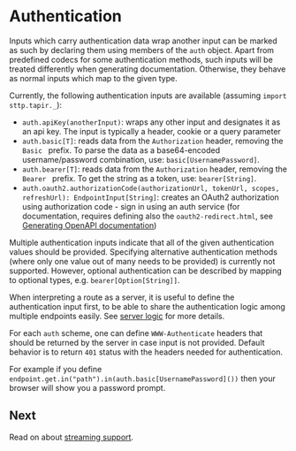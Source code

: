 # Authentication

Inputs which carry authentication data wrap another input can be marked as such by declaring them using members of the
`auth` object. Apart from predefined codecs for some authentication methods, such inputs will be treated differently
when generating documentation. Otherwise, they behave as normal inputs which map to the given type.

Currently, the following authentication inputs are available (assuming `import sttp.tapir._`):

* `auth.apiKey(anotherInput)`: wraps any other input and designates it as an api key. The input is typically a header, 
cookie or a query parameter
* `auth.basic[T]`: reads data from the `Authorization` header, removing the `Basic ` prefix. To parse the data as a 
base64-encoded username/password combination, use: `basic[UsernamePassword]`.
* `auth.bearer[T]`: reads data from the `Authorization` header, removing the `Bearer ` prefix. To get the string
as a token, use: `bearer[String]`.
* `auth.oauth2.authorizationCode(authorizationUrl, tokenUrl, scopes, refreshUrl): EndpointInput[String]`: creates an 
OAuth2 authorization using authorization code - sign in using an auth service (for documentation, requires defining also 
the `oauth2-redirect.html`, see [Generating OpenAPI documentation](../openapi.md))

Multiple authentication inputs indicate that all of the given authentication values should be provided. Specifying
alternative authentication methods (where only one value out of many needs to be provided) is currently not supported.
However, optional authentication can be described by mapping to optional types, e.g. `bearer[Option[String]]`.

When interpreting a route as a server, it is useful to define the authentication input first, to be able to share the
authentication logic among multiple endpoints easily. See [server logic](../server/logic.md) for more
details.

For each `auth` scheme, one can define `WWW-Authenticate` headers that should be returned by the server in case input is not provided. Default behavior is to return `401` status with the headers needed for authentication.

For example if you define `endpoint.get.in("path").in(auth.basic[UsernamePassword]())` then your browser will show you a password prompt.

## Next

Read on about [streaming support](streaming.md).
